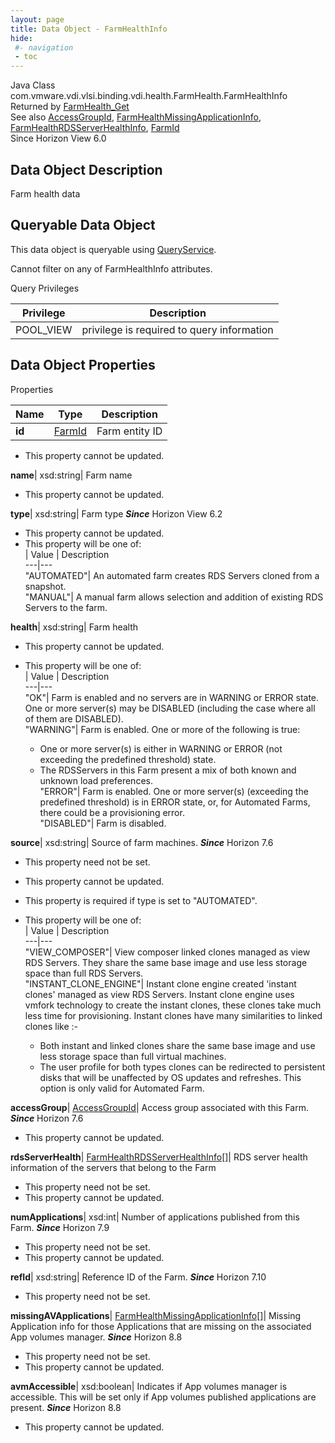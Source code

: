 ```yaml
---
layout: page
title: Data Object - FarmHealthInfo
hide:
 #- navigation
 - toc
---
```






Java Class
    com.vmware.vdi.vlsi.binding.vdi.health.FarmHealth.FarmHealthInfo  
Returned by
     [FarmHealth_Get](vdi.health.FarmHealth.md#get)  
See also
     [AccessGroupId](vdi.entity.AccessGroupId.md), [FarmHealthMissingApplicationInfo](vdi.health.FarmHealth.MissingApplicationInfo.md), [FarmHealthRDSServerHealthInfo](vdi.health.FarmHealth.RDSServerHealthInfo.md), [FarmId](vdi.entity.FarmId.md)  
Since 
    Horizon View 6.0

## Data Object Description 

Farm health data 

##  Queryable Data Object 

This data object is queryable using [QueryService](vdi.query.QueryService.md "QueryService"). 

Cannot filter on any of FarmHealthInfo attributes. 

Query Privileges 

Privilege |  Description   
---|---  
POOL_VIEW|  privilege is required to query information   
  


## Data Object Properties

Properties

Name |  Type |  Description   
---|---|---  
**id**| [FarmId](vdi.entity.FarmId.md)|  Farm entity ID   


 * This property cannot be updated.

  
**name**|  xsd:string|  Farm name   


 * This property cannot be updated.

  
**type**|  xsd:string|  Farm type  **_Since_** Horizon View 6.2  


 * This property cannot be updated.
  * This property will be one of:  
|  Value |  Description   
---|---  
"AUTOMATED"| An automated farm creates RDS Servers cloned from a snapshot.  
"MANUAL"| A manual farm allows selection and addition of existing RDS Servers to the farm.  

  
**health**|  xsd:string|  Farm health   


 * This property cannot be updated.
  * This property will be one of:  
|  Value |  Description   
---|---  
"OK"| Farm is enabled and no servers are in WARNING or ERROR state. One or more server(s) may be DISABLED (including the case where all of them are DISABLED).  
"WARNING"| Farm is enabled. One or more of the following is true:  

    * One or more server(s) is either in WARNING or ERROR (not exceeding the predefined threshold) state.
    * The RDSServers in this Farm present a mix of both known and unknown load preferences.  
"ERROR"| Farm is enabled. One or more server(s) (exceeding the predefined threshold) is in ERROR state, or, for Automated Farms, there could be a provisioning error.  
"DISABLED"| Farm is disabled.  

  
**source**|  xsd:string|  Source of farm machines.  **_Since_** Horizon 7.6  


 * This property need not be set.
 * This property cannot be updated.
  * This property is required if type is set to "AUTOMATED".
  * This property will be one of:  
|  Value |  Description   
---|---  
"VIEW_COMPOSER"| View composer linked clones managed as view RDS Servers. They share the same base image and use less storage space than full RDS Servers.  
"INSTANT_CLONE_ENGINE"| Instant clone engine created 'instant clones' managed as view RDS Servers. Instant clone engine uses vmfork technology to create the instant clones, these clones take much less time for provisioning. Instant clones have many similarities to linked clones like :-  

    * Both instant and linked clones share the same base image and use less storage space than full virtual machines.
    * The user profile for both types clones can be redirected to persistent disks that will be unaffected by OS updates and refreshes.
This option is only valid for Automated Farm.  

  
**accessGroup**| [AccessGroupId](vdi.entity.AccessGroupId.md)|  Access group associated with this Farm.  **_Since_** Horizon 7.6  


 * This property cannot be updated.

  
**rdsServerHealth**| [FarmHealthRDSServerHealthInfo[]](vdi.health.FarmHealth.RDSServerHealthInfo.md)|  RDS server health information of the servers that belong to the Farm   


 * This property need not be set.
 * This property cannot be updated.

  
**numApplications**|  xsd:int|  Number of applications published from this Farm.  **_Since_** Horizon 7.9  


 * This property need not be set.
 * This property cannot be updated.

  
**refId**|  xsd:string|  Reference ID of the Farm.  **_Since_** Horizon 7.10  


 * This property need not be set.

  
**missingAVApplications**| [FarmHealthMissingApplicationInfo[]](vdi.health.FarmHealth.MissingApplicationInfo.md)|  Missing Application info for those Applications that are missing on the associated App volumes manager.  **_Since_** Horizon 8.8  


 * This property need not be set.
 * This property cannot be updated.

  
**avmAccessible**|  xsd:boolean|  Indicates if App volumes manager is accessible. This will be set only if App volumes published applications are present.  **_Since_** Horizon 8.8  


 * This property cannot be updated.

  
  
  
   
  
  

